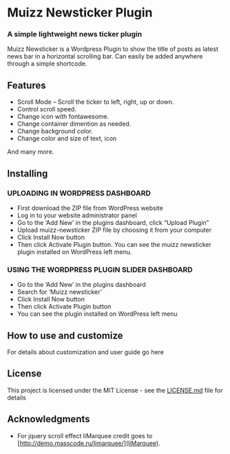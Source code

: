 # Muizz Newsticker Plugin
### A simple lightweight news ticker plugin 

Muizz Newsticker is a Wordpress Plugin to show the title of posts as latest news bar in a horizontal scrolling bar. Can easily be added anywhere through a simple shortcode. 

## Features

* Scroll Mode – Scroll the ticker to left, right, up or down.
* Control scroll speed.
* Change icon with fontawesome.
* Change container dimention as needed.
* Change background color.
* Change color and size of text, icon

And many more.
 
## Installing

### UPLOADING IN WORDPRESS DASHBOARD

* First download the ZIP file from WordPress website
* Log in to your website administrator panel
* Go to the ‘Add New’ in the plugins dashboard, click “Upload Plugin”
* Upload muizz-newsticker ZIP file by choosing it from your computer
* Click Install Now button
* Then click Activate Plugin button.
You can see the muizz newsticker plugin installed on WordPress left menu.

### USING THE WORDPRESS PLUGIN SLIDER DASHBOARD

* Go to the ‘Add New’ in the plugins dashboard
* Search for ‘Muizz newsticker’
* Click Install Now button
* Then click Activate Plugin button
* You can see the plugin installed on WordPress left menu
 
## How to use and customize

For details about customization and user guide go here
 
## License

This project is licensed under the MIT License - see the [LICENSE.md](LICENSE.md) file for details

## Acknowledgments

* For jquery scroll effect liMarquee credit goes to [http://demo.masscode.ru/limarquee/](liMarquee).
 
